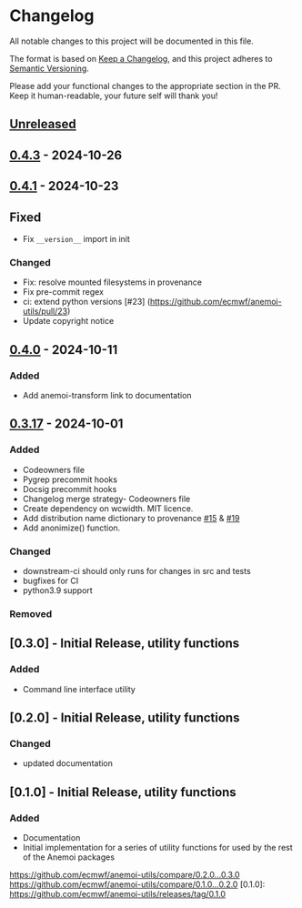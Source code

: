 # Changelog

All notable changes to this project will be documented in this file.

The format is based on [Keep a Changelog](https://keepachangelog.com/en/1.1.0/),
and this project adheres to [Semantic Versioning](https://semver.org/spec/v2.0.0.html).

Please add your functional changes to the appropriate section in the PR.
Keep it human-readable, your future self will thank you!

## [Unreleased](https://github.com/ecmwf/anemoi-utils/compare/0.4.3...HEAD)

## [0.4.3](https://github.com/ecmwf/anemoi-utils/compare/0.4.1...0.4.3) - 2024-10-26

## [0.4.1](https://github.com/ecmwf/anemoi-utils/compare/0.4.0...0.4.1) - 2024-10-23

## Fixed

- Fix `__version__` import in init

### Changed

- Fix: resolve mounted filesystems in provenance
- Fix pre-commit regex
- ci: extend python versions [#23] (https://github.com/ecmwf/anemoi-utils/pull/23)
- Update copyright notice

## [0.4.0](https://github.com/ecmwf/anemoi-utils/compare/0.3.18...0.4.0) - 2024-10-11

### Added

- Add anemoi-transform link to documentation

## [0.3.17](https://github.com/ecmwf/anemoi-utils/compare/0.3.13...0.3.17) - 2024-10-01

### Added

- Codeowners file
- Pygrep precommit hooks
- Docsig precommit hooks
- Changelog merge strategy- Codeowners file
- Create dependency on wcwidth. MIT licence.
- Add distribution name dictionary to provenance [#15](https://github.com/ecmwf/anemoi-utils/pull/15) & [#19](https://github.com/ecmwf/anemoi-utils/pull/19)
- Add anonimize() function.

### Changed

- downstream-ci should only runs for changes in src and tests
- bugfixes for CI
- python3.9 support

### Removed

## [0.3.0] - Initial Release, utility functions

### Added

- Command line interface utility

## [0.2.0] - Initial Release, utility functions

### Changed

- updated documentation

## [0.1.0] - Initial Release, utility functions

### Added

- Documentation
- Initial implementation for a series of utility functions for used by the rest of the Anemoi packages

<!-- Add Git Diffs for Links above -->
https://github.com/ecmwf/anemoi-utils/compare/0.2.0...0.3.0
https://github.com/ecmwf/anemoi-utils/compare/0.1.0...0.2.0
[0.1.0]: https://github.com/ecmwf/anemoi-utils/releases/tag/0.1.0
